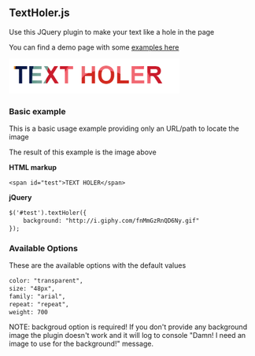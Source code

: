 TextHoler.js
------------
Use this JQuery plugin to make your text like a hole in the page

You can find a demo page with some <a href="http://diegodalbosco.github.io/TextHoler.js/demo.html" target="blank">examples here</a>

<img src="img/example.png" alt="This is the result">

### Basic example ###
This is a basic usage example providing only an URL/path to locate the image

The result of this example is the image above

**HTML markup**

    <span id="test">TEXT HOLER</span>

**jQuery**

	$('#test').textHoler({
		background: "http://i.giphy.com/fnMmGzRnQD6Ny.gif"
	});
	

### Available Options ###
These are the available options with the default values

	color: "transparent",
	size: "48px",
	family: "arial",
	repeat: "repeat",
	weight: 700

NOTE: backgroud option is required! If you don't provide any background image the plugin doesn't work and it will log to console "Damn! I need an image to use for the background!" message.
